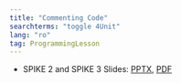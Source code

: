 ```yaml
---
title: "Commenting Code"
searchterms: "toggle 4Unit"
lang: "ro"
tag: ProgrammingLesson
---
```

 <ul>
 <li class="ng-binding">SPIKE 2 and SPIKE 3 Slides:
 <a href="ProgrammingLessons/Comments(rom).pptx">PPTX</a>,
 <a href="ProgrammingLessons/Comments(rom).pdf">PDF</a>
 </li>

 </ul>
